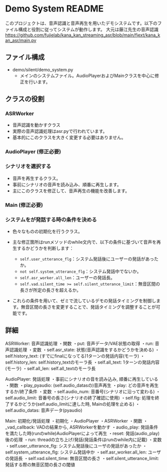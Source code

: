 # Demo System README

このプロジェクトは、音声認識と音声再生を用いたデモシステムです。以下のファイル構成と役割に従ってシステムが動作します。
大元は藤江先生の音声認識　
https://github.com/fujielab/kana_kan_streaming_asr/blob/main/fjext/kana_kan_asr/main.py

## ファイル構成
- demo/silent/demo_system.py
  - メインのシステムファイル。AudioPlayerおよびMainクラスを中心に修正を行います。

## クラスの役割
### ASRWorker
- 音声認識を動かすクラス
- 実際の音声認識処理はasr.pyで行われています。
- 基本的にこのクラスを大きく変更する必要はありません。

### AudioPlayer (修正必要)
### シナリオを選択する
- 音声を再生するクラス。
- 事前にシナリオの音声を読み込み、順番に再生します。
- 主にこのクラスを修正して、音声再生の機能を改善します。

### Main (修正必要)
### システムをが発話する時の条件を決める
- 色々なものの初期化を行うクラス。
- 主な修正箇所はrunメソッドのwhile文内で、以下の条件に基づいて音声を再生するかどうかを判断します：
  - `self.user_utterance_flg`：システム発話後にユーザーの発話があったか。
  - `not self.system_utterance_flg`：システム発話中でないか。
  - `self.asr_worker.all_len`：ユーザーの発話長。
  - `self.vad.silent_time >= self.silent_utterance_limit`：無音区間の長さが所定の長さを超えるか。

- これらの条件を用いて、ゼミで流しているデモの発話タイミングを制御します。無音区間の長さを変更することで、発話タイミングを調整することが可能です。

## 詳細
ASRWorker: 音声認識処理
  ・関数
    ・put: 音声データ/VAE状態の取得
    ・run: 音声認識処理
  ・変数
    ・self.asr_state: 状態(音声認識をするかどうかを決める)
    ・self.history_text: (すでにfinalになってる)1ターンの発話内容(モーラ)
    ・self.history_len: self.history_textのモーラ長
    ・self.all_text: 1ターンの発話内容(モーラ)
    ・self.all_len: self.all_textのモーラ長

AudioPlayer: 発話処理
  ・事前にシナリオの音を読み込み, 順番に再生している
  ・関数
    ・play_pyaudio: (self.audio_datasの)音声再生
    ・play: どの音声を再生するか/終了条件
  ・変数
    ・self.audio_num: 音番号(シナリオに沿って変わる)
    ・self.audio_limit: 音番号の長さ(シナリオの終了確認に使用)
    ・self.flg: 処理を終了するかどうか(self.audio_limitに達した時, Mainの処理を止める)
    ・self.audio_datas: 音声データ(pyaudio)

Main: 初期化/発話処理
 ・初期化
   ・AudioPlayer
   ・ASRWorker
 ・関数
   ・_vad_callback: VADの結果から, ASRWorkerを動かす
   ・audio_play: 発話条件を満たした時(runのwhile)AudioPlayerによって再生
   ・reset: 発話(audio_play)後の処理
   ・run: threadの立ち上げ/発話(発話条件はrunのwhile内に記載)
 ・変数
   ・self.user_utterance_flg: システム発話後にユーザの発話があったか
   ・self.system_utterance_flg: システム発話中か
   ・self.asr_worker.all_len: ユーザの発話長
   ・self.vad.silent_time: 無音区間の長さ
   ・self.silent_utterance_limit: 発話する際の無音区間の長さの閾値


